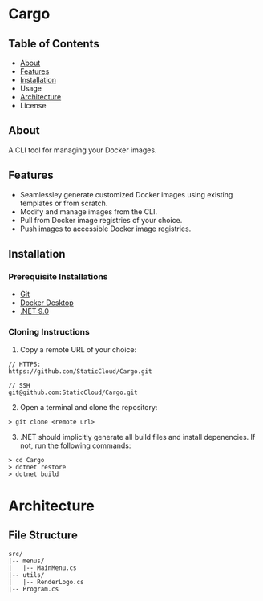 # Cargo

## Table of Contents
- [About](#About)
- [Features](#Features)
- [Installation](#Installation)
- Usage
- [Architecture](#Architecture)
- License

## About
A CLI tool for managing your Docker images.

## Features
- Seamlessley generate customized Docker images using existing templates or from scratch.
- Modify and manage images from the CLI.
- Pull from Docker image registries of your choice.
- Push images to accessible Docker image registries.

## Installation

### Prerequisite Installations
- [Git](https://git-scm.com/downloads)
- [Docker Desktop](https://www.docker.com/products/docker-desktop/)
- [.NET 9.0](https://dotnet.microsoft.com/en-us/download)

### Cloning Instructions

1. Copy a remote URL of your choice:  
``` 
// HTTPS:
https://github.com/StaticCloud/Cargo.git
```

```
// SSH
git@github.com:StaticCloud/Cargo.git
```

2. Open a terminal and clone the repository:
```
> git clone <remote url>
```

3. .NET should implicitly generate all build files and install depenencies. If not, run the following commands:
```
> cd Cargo
> dotnet restore
> dotnet build
```

# Architecture

## File Structure
```
src/
|-- menus/
|   |-- MainMenu.cs
|-- utils/
|   |-- RenderLogo.cs
|-- Program.cs
```
